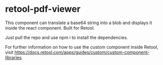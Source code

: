 # retool-pdf-viewer
This component can translate a base64 string into a blob and displays it inside the react component. Built for Retool.

Just pull the repo and use npm i to install the dependencies.

For further information on how to use the custom component inside Retool, visit https://docs.retool.com/apps/guides/custom/custom-component-libraries.
